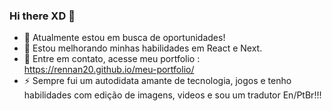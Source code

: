 ### Hi there XD 👋



- 🔭 Atualmente estou em busca de oportunidades!
- 🌱 Estou melhorando minhas habilidades em React e Next.
- 💬 Entre em contato, acesse meu portfolio : https://rennan20.github.io/meu-portfolio/
- ⚡ Sempre fui um autodidata amante de tecnologia, jogos e tenho habilidades com edição de imagens, videos e sou um tradutor En/PtBr!!!

